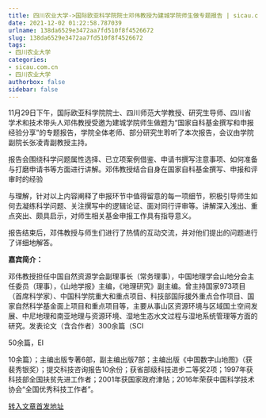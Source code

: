 ```yaml
---
title: 四川农业大学->国际欧亚科学院院士邓伟教授为建城学院师生做专题报告 | sicau.com.cn
date: 2021-12-02 01:22:58.787039
urlname: 138da6529e3472aa7fd510f8f4526672
slug: 138da6529e3472aa7fd510f8f4526672
tags: 
- 四川农业大学
categories:
- sicau.com.cn
- 四川农业大学
authorbox: false
sidebar: false
---
```

11月29日下午，国际欧亚科学院院士、四川师范大学教授、研究生导师、四川省学术和技术带头人邓伟教授受邀为建城学院师生做题为“国家自科基金撰写和申报经验分享”的专题报告，学院全体老师、部分研究生聆听了本次报告，会议由学院副院长张凌青副教授主持。

报告会围绕科学问题属性选择、已立项案例借鉴、申请书撰写注意事项、如何准备与打磨申请书等方面进行讲解。邓伟教授结合自身在国家自科基金撰写、申报和评审时的经验
<!--more-->
与理解，针对以上内容阐释了申报环节中值得留意的每一项细节，积极引导师生如何去凝练科学问题、关注撰写中的逻辑论证、面对同行评审等。讲解深入浅出、重点突出、颇具启示，对师生相关基金申报工作具有指导意义。

报告结束后，邓伟教授与师生们进行了热情的互动交流，并对他们提出的问题进行了详细地解答。

**嘉宾简介：**

邓伟教授担任中国自然资源学会副理事长（常务理事），中国地理学会山地分会主任委员（理事），《山地学报》主编，《地理研究》副主编。曾主持国家973项目（首席科学家）、中国科学院重大和重点项目、科技部国际援外重点合作项目、国家自然科学基金面上项目和重点项目等，主要从事山区资源环境与区域国土空间发展、中尼地理和南亚地理与资源环境、湿地生态水文过程与湿地系统管理等方面的研究。发表论文（含合作者）300余篇（SCI

50余篇，EI

10余篇）；主编出版专著6部，副主编出版7部；主编出版《中国数字山地图》（获裴秀银奖）；提交科技咨询报告10余份；获省部级科技进步二等奖2项；1997年获科技部全国扶贫先进工作者；2001年获国家政府津贴；2016年荣获中国科学技术协会“全国优秀科技工作者”。



[转入文章首发地址](https://news.sicau.edu.cn/info/1078/65758.htm)
